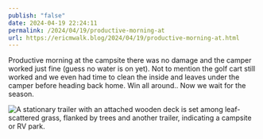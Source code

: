 ```yaml
---
publish: "false"
date: 2024-04-19 22:24:11
permalink: /2024/04/19/productive-morning-at
url: https://ericmwalk.blog/2024/04/19/productive-morning-at.html
---
```


Productive morning at the campsite there was no damage and the camper worked just fine (guess no water is on yet). Not to mention the golf cart still worked and we even had time to clean the inside and leaves under the camper before heading back home. Win all around.. Now we wait for the season.

![A stationary trailer with an attached wooden deck is set among leaf-scattered grass, flanked by trees and another trailer, indicating a campsite or RV park.](https://ericmwalk.blog/uploads/2024/img-8679.jpeg)